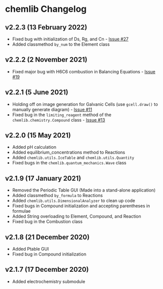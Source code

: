 # chemlib Changelog

## v2.2.3 (13 February 2022)

- Fixed bug with initialization of Ds, Rg, and Cn - [Issue #27](https://github.com/harirakul/chemlib/issues/27)
- Added classmethod ``by_num`` to the Element class

## v2.2.2 (2 November 2021)

- Fixed major bug with H6C6 combustion in Balancing Equations - [Issue #19](https://github.com/harirakul/chemlib/issues/19)

## v2.2.1 (5 June 2021)

- Holding off on image generation for Galvanic Cells (use `gcell.draw()` to manually generate diagram) - [Issue #11](https://github.com/harirakul/chemlib/issues/11)
- Fixed bug in the `limiting_reagent` method of the `chemlib.chemistry.Compound` class - [Issue #13](https://github.com/harirakul/chemlib/issues/13)

## v2.2.0 (15 May 2021)

- Added pH calculation
- Added equilibrium_concentrations method to Reactions
- Added `chemlib.utils.IceTable` and `chemlib.utils.Quantity`
- Fixed bugs in the `chemlib.quantum_mechanics.Wave` class

## v2.1.9 (17 January 2021)

- Removed the Periodic Table GUI (Made into a stand-alone application)
- Added classmethod ``by_formula`` to Reactions
- Added ``chemlib.utils.DimensionalAnalyzer`` to clean up code
- Fixed bugs in Compound initialization and accepting parentheses in formulae
- Added String overloading to Element, Compound, and Reaction
- Fixed bug in the Combustion class

## v2.1.8 (21 December 2020)

- Added Ptable GUI
- Fixed bug in Compound initialization

## v2.1.7 (17 December 2020)

- Added electrochemistry submodule